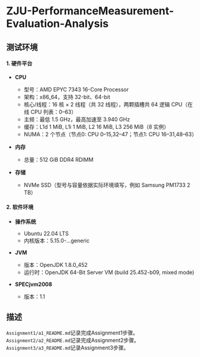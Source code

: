# ZJU-PerformanceMeasurement-Evaluation-Analysis

## 测试环境

#### 1. 硬件平台

- **CPU**  
  - 型号：AMD EPYC 7343 16-Core Processor  
  - 架构：x86_64，支持 32-bit、64-bit  
  - 核心/线程：16 核 × 2 线程（共 32 线程），两颗插槽共 64 逻辑 CPU（在线 CPU 列表：0–63）  
  - 主频：最低 1.5 GHz，最高加速至 3.940 GHz  
  - 缓存：L1d 1 MiB, L1i 1 MiB, L2 16 MiB, L3 256 MiB（8 实例）  
  - NUMA：2 个节点（节点0: CPU 0–15,32–47；节点1: CPU 16–31,48–63）

- **内存**  
  - 总量：512 GiB DDR4 RDIMM

- **存储**  
  - NVMe SSD（型号与容量依据实际环境填写，例如 Samsung PM1733 2 TB）

#### 2. 软件环境

- **操作系统**  
  - Ubuntu 22.04 LTS  
  - 内核版本：5.15.0-…generic  

- **JVM**  
  - 版本：OpenJDK 1.8.0_452  
  - 运行时：OpenJDK 64-Bit Server VM (build 25.452-b09, mixed mode)  


- **SPECjvm2008**  
  - 版本：1.1

## 描述
`Assignment1/a1_README.md`记录完成Assignment1步骤。
`Assignment2/a2_README.md`记录完成Assignment2步骤。
`Assignment3/a3_README.md`记录Assignment3步骤。